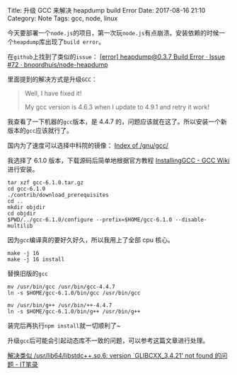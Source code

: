 Title: 升级 GCC 来解决 heapdump build Error
Date: 2017-08-16 21:10
Category: Note
Tags: gcc, node, linux

今天要部署一个`node.js`的项目，第一次玩`node.js`有点崩溃。安装依赖的时候一个`heapdump`库出现了`build error`。

在`github`上找到了类似的`issue`： [[error] heapdump@0.3.7 Build Error · Issue #72 · bnoordhuis/node-heapdump](https://github.com/bnoordhuis/node-heapdump/issues/72)

里面提到的解决方式是升级`GCC`：

> Well, I have fixed it!
> 
> My gcc version is 4.6.3 when I update to 4.9.1 and retry it work!

我查看了一下机器的`gcc`版本，是 4.4.7 的，问题应该就在这了。所以安装一个新版本的`gcc`应该就行了。

国内为了速度可以选择中科院的镜像： [Index of /gnu/gcc/](http://mirrors.opencas.org/gnu/gcc/)

我选择了 6.1.0 版本，下载源码后简单地根据官方教程 [InstallingGCC - GCC Wiki](https://gcc.gnu.org/wiki/InstallingGCC)
进行安装。

    tar xzf gcc-6.1.0.tar.gz
    cd gcc-6.1.0
    ./contrib/download_prerequisites
    cd ..
    mkdir objdir
    cd objdir
    $PWD/../gcc-6.1.0/configure --prefix=$HOME/gcc-6.1.0 --disable-multilib

因为`gcc`编译真的要好久好久，所以我用上了全部 cpu 核心。

    make -j 16
    make -j 16 install

替换旧版的`gcc`

	mv /usr/bin/gcc /usr/bin/gcc-4.4.7
	ln -s $HOME/gcc-6.1.0/bin/gcc /usr/bin/gcc

	mv /usr/bin/g++ /usr/bin/++-4.4.7
	ln -s $HOME/gcc-6.1.0/bin/g++ /usr/bin/g++

装完后再执行`npm install`就一切顺利了~

升级`gcc`后可能会引起动态库不一致的问题，可以参考这篇文章进行处理。

[解决类似 /usr/lib64/libstdc++.so.6: version `GLIBCXX_3.4.21' not found 的问题 - IT笔录](https://itbilu.com/linux/management/NymXRUieg.html)







